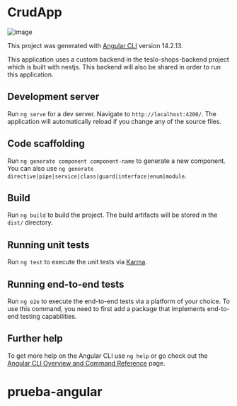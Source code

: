 # CrudApp

![image](https://github.com/Juanda962908/prueba-angular/assets/59231346/bb7eae43-a8b4-4b0c-8b5a-6adf1077e23f)


This project was generated with [Angular CLI](https://github.com/angular/angular-cli) version 14.2.13.

This application uses a custom backend in the teslo-shops-backend project which is built with nestjs.
This backend will also be shared in order to run this application.

## Development server

Run `ng serve` for a dev server. Navigate to `http://localhost:4200/`. The application will automatically reload if you change any of the source files.

## Code scaffolding

Run `ng generate component component-name` to generate a new component. You can also use `ng generate directive|pipe|service|class|guard|interface|enum|module`.

## Build

Run `ng build` to build the project. The build artifacts will be stored in the `dist/` directory.

## Running unit tests

Run `ng test` to execute the unit tests via [Karma](https://karma-runner.github.io).

## Running end-to-end tests

Run `ng e2e` to execute the end-to-end tests via a platform of your choice. To use this command, you need to first add a package that implements end-to-end testing capabilities.

## Further help

To get more help on the Angular CLI use `ng help` or go check out the [Angular CLI Overview and Command Reference](https://angular.io/cli) page.
# prueba-angular
